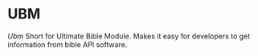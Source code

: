 # UBM
*Ubm* Short for Ultimate Bible Module. Makes it easy for developers to get information from bible API software.

